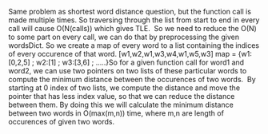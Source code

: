 Same problem as shortest word distance question, but the function call is made multiple times. So traversing through the list from start to end in every call will cause O(N(calls)) which gives TLE.
​
So we need to reduce the O(N) to some part on every call, we can do that by preprocessing the given wordsDict. So we create a map of every word to a list containing the indices of every occurence of that word.
​
[w1,w2,w1,w3,w4,w1,w5,w3]
map = {w1:[0,2,5] ; w2:[1] ; w3:[3,6] ; .....}
​
So for a given function call for word1 and word2, we can use two pointers on two lists of these particular words to compute the minimum distance between the occurences of two words.
​
By starting at 0 index of two lists, we compute the distance and move the pointer that has less index value, so that we can reduce the distance between them. By doing this we will calculate the minimum distance between two words in O(max(m,n)) time, where m,n are length of occurences of given two words.
​
​
​
​
​
​